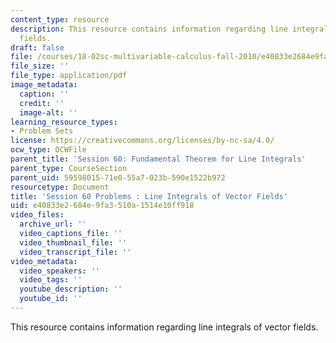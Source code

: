 ```yaml
---
content_type: resource
description: This resource contains information regarding line integrals of vector
  fields.
draft: false
file: /courses/18-02sc-multivariable-calculus-fall-2010/e40833e2684e9fa3510a1514e10ff918_MIT18_02SC_pb_60_quest.pdf
file_size: ''
file_type: application/pdf
image_metadata:
  caption: ''
  credit: ''
  image-alt: ''
learning_resource_types:
- Problem Sets
license: https://creativecommons.org/licenses/by-nc-sa/4.0/
ocw_type: OCWFile
parent_title: 'Session 60: Fundamental Theorem for Line Integrals'
parent_type: CourseSection
parent_uid: 59598015-71e0-55a7-023b-590e1522b972
resourcetype: Document
title: 'Session 60 Problems : Line Integrals of Vector Fields'
uid: e40833e2-684e-9fa3-510a-1514e10ff918
video_files:
  archive_url: ''
  video_captions_file: ''
  video_thumbnail_file: ''
  video_transcript_file: ''
video_metadata:
  video_speakers: ''
  video_tags: ''
  youtube_description: ''
  youtube_id: ''
---
```

This resource contains information regarding line integrals of vector fields.